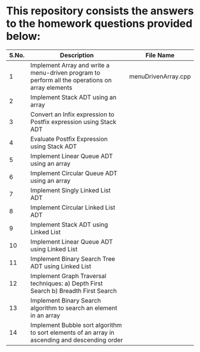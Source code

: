 # This repository consists the answers to the homework questions provided below:

| S.No. | Description                                                                                     | File Name           |
| ----- | ----------------------------------------------------------------------------------------------- | ------------------- |
| 1     | Implement Array and write a menu-driven program to perform all the operations on array elements | menuDrivenArray.cpp |
| 2     | Implement Stack ADT using an array                                                              |                     |
| 3     | Convert an Infix expression to Postfix expression using Stack ADT                               |                     |
| 4     | Evaluate Postfix Expression using Stack ADT                                                     |                     |
| 5     | Implement Linear Queue ADT using an array                                                       |                     |
| 6     | Implement Circular Queue ADT using an array                                                     |                     |
| 7     | Implement Singly Linked List ADT                                                                |                     |
| 8     | Implement Circular Linked List ADT                                                              |                     |
| 9     | Implement Stack ADT using Linked List                                                           |                     |
| 10    | Implement Linear Queue ADT using Linked List                                                    |                     |
| 11    | Implement Binary Search Tree ADT using Linked List                                              |                     |
| 12    | Implement Graph Traversal techniques: a) Depth First Search b) Breadth First Search             |                     |
| 13    | Implement Binary Search algorithm to search an element in an array                              |                     |
| 14    | Implement Bubble sort algorithm to sort elements of an array in ascending and descending order  |                     |
